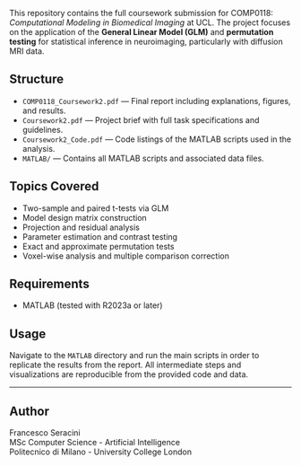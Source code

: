 This repository contains the full coursework submission for COMP0118: *Computational Modeling in Biomedical Imaging* at UCL. The project focuses on the application of the **General Linear Model (GLM)** and **permutation testing** for statistical inference in neuroimaging, particularly with diffusion MRI data.

## Structure

- `COMP0118_Coursework2.pdf` — Final report including explanations, figures, and results.
- `Coursework2.pdf` — Project brief with full task specifications and guidelines.
- `Coursework2_Code.pdf` — Code listings of the MATLAB scripts used in the analysis.
- `MATLAB/` — Contains all MATLAB scripts and associated data files.

## Topics Covered

- Two-sample and paired t-tests via GLM
- Model design matrix construction
- Projection and residual analysis
- Parameter estimation and contrast testing
- Exact and approximate permutation tests
- Voxel-wise analysis and multiple comparison correction

## Requirements

- MATLAB (tested with R2023a or later)
  
## Usage

Navigate to the `MATLAB` directory and run the main scripts in order to replicate the results from the report. All intermediate steps and visualizations are reproducible from the provided code and data.

---

## Author

Francesco Seracini  
MSc Computer Science - Artificial Intelligence  
Politecnico di Milano - University College London  

